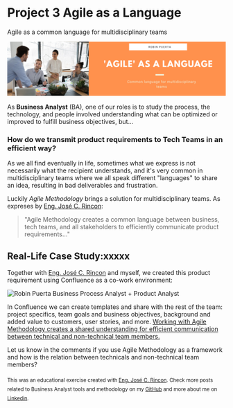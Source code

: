 # Project 3 Agile as a Language
Agile as a common language for multidisciplinary teams

<img src="https://github.com/robspuerta/Project-3-Agile-as-a-Language/blob/main/Agile%20as%20a%20Language%20Github%20Banner.png" alt="Robin Puerta Business Process Analyst + Product Analyst">

As **Business Analyst** (BA), one of our roles is to study the process, the technology, and people involved understanding what can be optimized or improved to fulfill business objectives, but...

### How do we transmit product requirements to Tech Teams in an efficient way?

As we all find eventually in life, sometimes what we express is not necessarily what the recipient understands, and it's very common in multidisciplinary teams where we all speak different "languages" to share an idea, resulting in bad deliverables and frustration.

Luckily *Agile Methodology* brings a solution for multidisciplinary teams. As expreses by [Eng. José C. Rincon](https://www.linkedin.com/in/josecarlosrincon/): 

> "Agile Methodology creates a common language between business, tech teams, and all stakeholders to efficiently communicate product requirements..."

## Real-Life Case Study:xxxxx
Together with [Eng. José C. Rincon](https://www.linkedin.com/in/josecarlosrincon/) and myself, we created this product requirement using Confluence as a co-work environment:

<img src="https://github.com/robspuerta/Project3_Agile_as_a_Language/blob/main/Agile%20Requirements%20Robin%20Puerta.JPG" alt="Robin Puerta Business Process Analyst + Product Analyst">


In Confluence we can create templates and share with the rest of the team: project specifics, team goals and business objectives, background and added value to customers, user stories, and more. <ins>Working with Agile Methodology creates a shared understanding for efficient communication between technical and non-technical team members.</ins>

Let us know in the comments if you use Agile Methodology as a framework and how is the relation between technicals and non-technical team members?

<sub>This was an educational exercise created with [Eng. José C. Rincon](https://www.linkedin.com/in/josecarlosrincon/). Check more posts related to Business Analyst tools and methodology on my [GitHub](https://github.com/robspuerta) and more about me on [Linkedin](https://www.linkedin.com/in/robin-puerta/).</sub>
